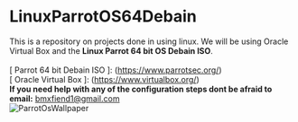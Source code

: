 # LinuxParrotOS64Debain
This is a repository on projects done in using linux. We will be using Oracle Virtual Box and the **Linux Parrot 64 bit OS Debain ISO**. <br><br>
[ Parrot 64 bit Debain ISO ]: (https://www.parrotsec.org/) <br> [ Oracle Virtual Box ]: (https://www.virtualbox.org/)
<br>
**If you need help with any of the configuration steps dont be afraid to email:** <a href="mailto:bmxfiend1@gmail.com">bmxfiend1@gmail.com</a>
<br>
![ParrotOsWallpaper](https://user-images.githubusercontent.com/29683691/105855988-af059f80-5fb6-11eb-8a0b-07542f5ae686.jpg)

